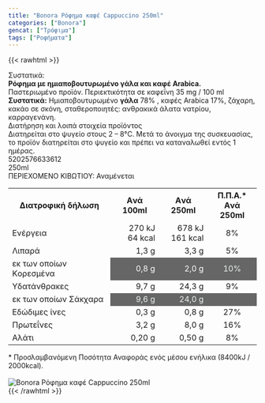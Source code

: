 ```yaml
---
title: "Bonora Ρόφημα καφέ Cappuccino 250ml"
categories: ["Bonora"]
gencat: ["Τρόφιμα"]
tags: ["Ροφήματα"]
---
```

{{< rawhtml >}}

<div class="sload113"><div class="product"><div id="sistatika">Συστατικά:</div><div class="alltext"><strong>Ρόφηµα µε ηµιαποβουτυρωµένο γάλα και καφέ Αrabica.</strong><br>Παστεριωµένο προϊόν. Περιεκτικότητα σε καφεΐνη 35 mg / 100 ml<br><strong>Συστατικά:</strong> Ηµιαποβουτυρωµένο <strong>γάλα</strong> 78% , καφές Arabica 17%, ζάχαρη, κακάο σε σκόνη, σταθεροποιητές: ανθρακικά άλατα νατρίου, καρραγενάνη.</div><div id="loipa">Διατήρηση και λοιπά στοιχεία προϊόντος</div><div class="alltext">Διατηρείται στο ψυγείο στους 2 – 8°C. Μετά το άνοιγµα της συσκευασίας, το προϊόν διατηρείται στο ψυγείο και πρέπει να καταναλωθεί εντός 1 ηµέρας.</div><div id="barcode"><div id="barimage1"></div><span id="bartext">5202576633612</span></div><div id="varos"><div id="varosimage1"></div><span id="varostext">250ml</span></div><div id="kivotio">ΠΕΡΙΕΧΟΜΕΝΟ ΚΙΒΩΤΙΟΥ: Αναμένεται</div><div></div><div class="tabout"><table id="diatable"><tbody><tr><th>Διατροφική δήλωση</th><th>Aνά 100ml</th><th>Aνά 250ml</th><th>Π.Π.Α.*<br>Aνά 250ml</th></tr><tr><td class="texr2">Ενέργεια</td><td style="text-align:right" data-sheets-value="{&quot;1&quot;:2,&quot;2&quot;:&quot;270 kJ64 kcal&quot;}">270 kJ<br>64 kcal</td><td style="text-align:right" data-sheets-value="{&quot;1&quot;:2,&quot;2&quot;:&quot;678 kJ161 kcal&quot;}">678 kJ<br>161 kcal</td><td style="text-align:center" data-sheets-value="{&quot;1&quot;:3,&quot;3&quot;:0.08}" data-sheets-numberformat="{&quot;1&quot;:3,&quot;2&quot;:&quot;0%&quot;,&quot;3&quot;:1}">8%</td></tr><tr><td class="texr2">Λιπαρά</td><td style="text-align:right" data-sheets-value="{&quot;1&quot;:2,&quot;2&quot;:&quot;1,3 g&quot;}">1,3 g</td><td style="text-align:right" data-sheets-value="{&quot;1&quot;:2,&quot;2&quot;:&quot;3,3 g&quot;}">3,3 g</td><td style="text-align:center" data-sheets-value="{&quot;1&quot;:3,&quot;3&quot;:0.05}" data-sheets-numberformat="{&quot;1&quot;:3,&quot;2&quot;:&quot;0%&quot;,&quot;3&quot;:1}">5%</td></tr><tr><td class="gray">εκ των οποίων Kορεσµένα</td><td style="text-align:right;background-color:#666" data-sheets-value="{&quot;1&quot;:2,&quot;2&quot;:&quot;0,8 g&quot;}"><span style="color:#fff">0,8 g</span></td><td style="text-align:right;background-color:#666" data-sheets-value="{&quot;1&quot;:2,&quot;2&quot;:&quot;2,0 g&quot;}"><span style="color:#fff">2,0 g</span></td><td style="background-color:#666;text-align:center" data-sheets-value="{&quot;1&quot;:3,&quot;3&quot;:0.1}" data-sheets-numberformat="{&quot;1&quot;:3,&quot;2&quot;:&quot;0%&quot;,&quot;3&quot;:1}"><span style="color:#ecf0f1">10%</span></td></tr><tr><td class="texr2">Yδατάνθρακες</td><td style="text-align:right" data-sheets-value="{&quot;1&quot;:2,&quot;2&quot;:&quot;9,7 g&quot;}">9,7 g</td><td style="text-align:right" data-sheets-value="{&quot;1&quot;:2,&quot;2&quot;:&quot;24,3 g&quot;}">24,3 g</td><td style="text-align:center" data-sheets-value="{&quot;1&quot;:3,&quot;3&quot;:0.09}" data-sheets-numberformat="{&quot;1&quot;:3,&quot;2&quot;:&quot;0%&quot;,&quot;3&quot;:1}">9%</td></tr><tr><td class="gray">εκ των οποίων Σάκχαρα</td><td style="text-align:right;background-color:#666" data-sheets-value="{&quot;1&quot;:2,&quot;2&quot;:&quot;9,6 g&quot;}"><span style="color:#ecf0f1">9,6 g</span></td><td style="text-align:right;background-color:#666" data-sheets-value="{&quot;1&quot;:2,&quot;2&quot;:&quot;24,0 g&quot;}"><span style="color:#ecf0f1">24,0 g</span></td><td style="background-color:#666;text-align:center" data-sheets-numberformat="{&quot;1&quot;:3,&quot;2&quot;:&quot;0%&quot;,&quot;3&quot;:1}">&nbsp;</td></tr><tr><td class="texr2">Εδώδιµες ίνες</td><td style="text-align:right" data-sheets-value="{&quot;1&quot;:2,&quot;2&quot;:&quot;0,3 g&quot;}">0,3 g</td><td style="text-align:right" data-sheets-value="{&quot;1&quot;:2,&quot;2&quot;:&quot;0,8 g&quot;}">0,8 g</td><td style="text-align:center" data-sheets-value="{&quot;1&quot;:3,&quot;3&quot;:0.27}" data-sheets-numberformat="{&quot;1&quot;:3,&quot;2&quot;:&quot;0%&quot;,&quot;3&quot;:1}">27%</td></tr><tr><td class="texr2">Πρωτεΐνες</td><td style="text-align:right" data-sheets-value="{&quot;1&quot;:2,&quot;2&quot;:&quot;3,2 g&quot;}">3,2 g</td><td style="text-align:right" data-sheets-value="{&quot;1&quot;:2,&quot;2&quot;:&quot;8,0 g&quot;}">8,0 g</td><td style="text-align:center" data-sheets-value="{&quot;1&quot;:3,&quot;3&quot;:0.16}" data-sheets-numberformat="{&quot;1&quot;:3,&quot;2&quot;:&quot;0%&quot;,&quot;3&quot;:1}">16%</td></tr><tr><td class="texr2">Αλάτι</td><td style="text-align:right" data-sheets-value="{&quot;1&quot;:2,&quot;2&quot;:&quot;0,20 g&quot;}">0,20 g</td><td style="text-align:right" data-sheets-value="{&quot;1&quot;:2,&quot;2&quot;:&quot;0,50 g&quot;}">0,50 g</td><td style="text-align:center" data-sheets-value="{&quot;1&quot;:3,&quot;3&quot;:0.08}" data-sheets-numberformat="{&quot;1&quot;:3,&quot;2&quot;:&quot;0%&quot;,&quot;3&quot;:1}">8%</td></tr></tbody></table></div><div class="alltext">* Προσλαμβανόμενη Ποσότητα Αναφοράς ενός μέσου ενήλικα (8400kJ / 2000kcal).</div><br><div class="pimg"><img alt="Bonora Ρόφημα καφέ Cappuccino 250ml" title="Bonora Ρόφημα καφέ Cappuccino 250ml" src="/media/images/bonora-rofhma-kafe-cappuccino-250ml.jpg"></div></div></div>
{{< /rawhtml >}}



